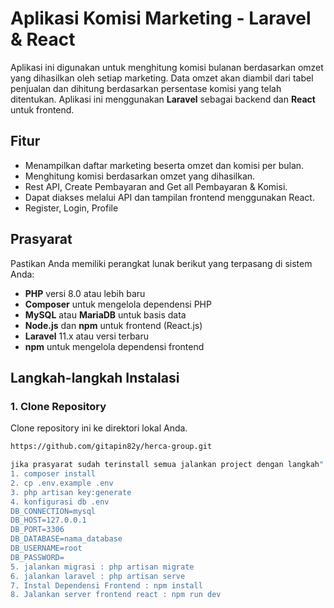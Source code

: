 # Aplikasi Komisi Marketing - Laravel & React

Aplikasi ini digunakan untuk menghitung komisi bulanan berdasarkan omzet yang dihasilkan oleh setiap marketing. Data omzet akan diambil dari tabel penjualan dan dihitung berdasarkan persentase komisi yang telah ditentukan. Aplikasi ini menggunakan **Laravel** sebagai backend dan **React** untuk frontend.

## Fitur

- Menampilkan daftar marketing beserta omzet dan komisi per bulan.
- Menghitung komisi berdasarkan omzet yang dihasilkan.
- Rest API, Create Pembayaran and Get all Pembayaran & Komisi.
- Dapat diakses melalui API dan tampilan frontend menggunakan React.
- Register, Login, Profile

## Prasyarat

Pastikan Anda memiliki perangkat lunak berikut yang terpasang di sistem Anda:

- **PHP** versi 8.0 atau lebih baru
- **Composer** untuk mengelola dependensi PHP
- **MySQL** atau **MariaDB** untuk basis data
- **Node.js** dan **npm** untuk frontend (React.js)
- **Laravel** 11.x atau versi terbaru
- **npm** untuk mengelola dependensi frontend

## Langkah-langkah Instalasi

### 1. Clone Repository

Clone repository ini ke direktori lokal Anda.

```bash
https://github.com/gitapin82y/herca-group.git

jika prasyarat sudah terinstall semua jalankan project dengan langkah" berikut ini:
1. composer install
2. cp .env.example .env
3. php artisan key:generate
4. konfigurasi db .env
DB_CONNECTION=mysql
DB_HOST=127.0.0.1
DB_PORT=3306
DB_DATABASE=nama_database
DB_USERNAME=root
DB_PASSWORD=
5. jalankan migrasi : php artisan migrate
6. jalankan laravel : php artisan serve
7. Instal Dependensi Frontend : npm install
8. Jalankan server frontend react : npm run dev
